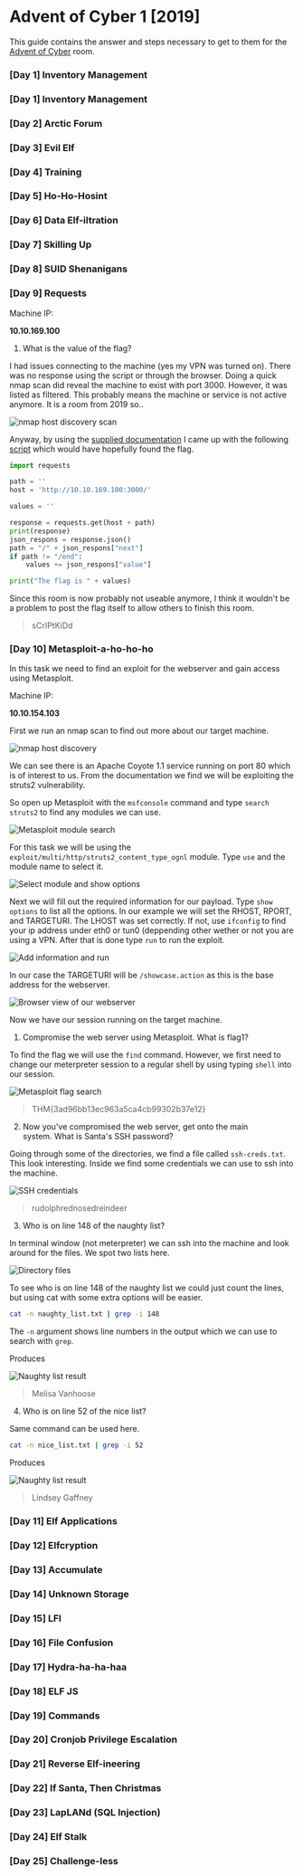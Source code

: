 # Advent of Cyber 1 [2019]

This guide contains the answer and steps necessary to get to them for the [Advent of Cyber](https://tryhackme.com/room/25daysofchristmas) room.

### [Day 1] Inventory Management



### [Day 1] Inventory Management



### [Day 2] Arctic Forum



### [Day 3] Evil Elf



### [Day 4] Training



### [Day 5] Ho-Ho-Hosint



### [Day 6] Data Elf-iltration



### [Day 7] Skilling Up



### [Day 8] SUID Shenanigans



### [Day 9] Requests

Machine IP:

**10.10.169.100**

1. What is the value of the flag?

I had issues connecting to the machine (yes my VPN was turned on). There was no response using the script or through the browser.
Doing a quick nmap scan did reveal the machine to exist with port 3000. However, it was listed as filtered. This probably means the machine or service is not active anymore. It is a room from 2019 so..

![nmap host discovery scan](https://github.com/Kevinovitz/TryHackMe_Writeups/blob/662ac889742dbaa306d7446d36e33af4036bf853/25daysofchristmas/Day%2009/nmap_host_discovery.png)

Anyway, by using the [supplied documentation](https://docs.google.com/document/d/1FyAnxlQpzh0Cy17cKLsUZYCYqUA3eHu2hm0snilaPL0/) I came up with the following [script](https://github.com/Kevinovitz/TryHackMe_Writeups/blob/662ac889742dbaa306d7446d36e33af4036bf853/25daysofchristmas/Day%2009/Script.py) which would have hopefully found the flag.

```python
import requests

path = ''
host = 'http://10.10.169.100:3000/'

values = ''

response = requests.get(host + path)
print(response)
json_respons = response.json()
path = "/" + json_respons["next"]
if path != "/end":
	values += json_respons["value"]

print("The flag is " + values)
```

Since this room is now probably not useable anymore, I think it wouldn't be a problem to post the flag itself to allow others to finish this room.

>sCrIPtKiDd

### [Day 10] Metasploit-a-ho-ho-ho

In this task we need to find an exploit for the webserver and gain access using Metasploit.

Machine IP:

**10.10.154.103**

First we run an nmap scan to find out more about our target machine.

![nmap host discovery](https://github.com/Kevinovitz/TryHackMe_Writeups/blob/main/25daysofchristmas/Day%2010/nmap_host_discovery.png)

We can see there is an Apache Coyote 1.1 service running on port 80 which is of interest to us. From the documentation we find we will be exploiting the struts2  vulnerability.

So open up Metasploit with the `msfconsole` command and type `search struts2` to find any modules we can use.

![Metasploit module search](https://github.com/Kevinovitz/TryHackMe_Writeups/blob/main/25daysofchristmas/Day%2010/msfconsole_search.png)

For this task we will be using the `exploit/multi/http/struts2_content_type_ognl` module. Type `use` and the module name to select it.

![Select module and show options](https://github.com/Kevinovitz/TryHackMe_Writeups/blob/main/25daysofchristmas/Day%2010/msfconsole_options.png)

Next we will fill out the required information for our payload. Type `show options` to list all the options.
In our example we will set the RHOST, RPORT, and TARGETURI. The LHOST was set correctly. If not, use `ifconfig` to find your ip address under eth0 or tun0 (deppending other wether or not you are using a VPN. After that is done type `run` to run the exploit.

![Add information and run](https://github.com/Kevinovitz/TryHackMe_Writeups/blob/main/25daysofchristmas/Day%2010/msfconsole_setandrun.png)

In our case the TARGETURI will be `/showcase.action` as this is the base address for the webserver.

![Browser view of our webserver](https://github.com/Kevinovitz/TryHackMe_Writeups/blob/main/25daysofchristmas/Day%2010/browser_webapplication.png)

Now we have our session running on the target machine.

1. Compromise the web server using Metasploit. What is flag1?

To find the flag we will use the `find` command. However, we first need to change our meterpreter session to a regular shell by using typing `shell` into our session.

![Metasploit flag search](https://github.com/Kevinovitz/TryHackMe_Writeups/blob/main/25daysofchristmas/Day%2010/msfconsole_flag.png)

>THM{3ad96bb13ec963a5ca4cb99302b37e12}

2. Now you've compromised the web server, get onto the main system. What is Santa's SSH password?

Going through some of the directories, we find a file called `ssh-creds.txt`. This look interesting. Inside we find some credentials we can use to ssh into the machine.

![SSH credentials](https://github.com/Kevinovitz/TryHackMe_Writeups/blob/main/25daysofchristmas/Day%2010/msfconsole_searchcreds.png)

>rudolphrednosedreindeer

3. Who is on line 148 of the naughty list?

In terminal window (not meterpreter) we can ssh into the machine and look around for the files. We spot two lists here.

![Directory files](https://github.com/Kevinovitz/TryHackMe_Writeups/blob/main/25daysofchristmas/Day%2010/ssh_directory.png)

To see who is on line 148 of the naughty list we could just count the lines, but using cat with some extra options will be easier.

```bash
cat -n naughty_list.txt | grep -i 148
```

The `-n` argument shows line numbers in the output which we can use to search with `grep`.

Produces

![Naughty list result](https://github.com/Kevinovitz/TryHackMe_Writeups/blob/main/25daysofchristmas/Day%2010/ssh_naughty.png)

>Melisa Vanhoose

4. Who is on line 52 of the nice list?

Same command can be used here.

```bash
cat -n nice_list.txt | grep -i 52
```
Produces

![Naughty list result](https://github.com/Kevinovitz/TryHackMe_Writeups/blob/main/25daysofchristmas/Day%2010/ssh_nice.png)

>Lindsey Gaffney

### [Day 11] Elf Applications



### [Day 12] Elfcryption



### [Day 13] Accumulate



### [Day 14] Unknown Storage



### [Day 15] LFI



### [Day 16] File Confusion



### [Day 17] Hydra-ha-ha-haa



### [Day 18] ELF JS



### [Day 19] Commands



### [Day 20] Cronjob Privilege Escalation



### [Day 21] Reverse Elf-ineering



### [Day 22] If Santa, Then Christmas



### [Day 23] LapLANd (SQL Injection)



### [Day 24] Elf Stalk



### [Day 25] Challenge-less 

